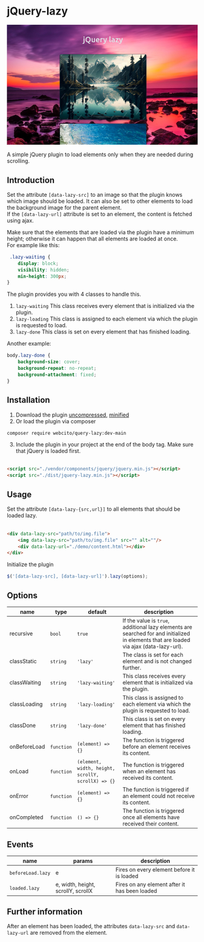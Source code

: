 # jQuery-lazy

![header](./demo/img/jquery-lazy.png)

A simple jQuery plugin to load elements only when they are needed during scrolling.

## Introduction

Set the attribute `[data-lazy-src]` to an image so that the plugin knows which image should be loaded. It can also be
set to other elements to load the background image for the parent element.  
If the `[data-lazy-url]` attribute is set to an element, the content is fetched using ajax.

Make sure that the elements that are loaded via the plugin have a minimum height;
otherwise it can happen that all elements are loaded at once.  
For example like this:

```css
 .lazy-waiting {
    display: block;
    visibility: hidden;
    min-height: 300px;
}
```

The plugin provides you with 4 classes to handle this.

1. `lazy-waiting` This class receives every element that is initialized via the plugin.
2. `lazy-loading` This class is assigned to each element via which the plugin is requested to load.
3. `lazy-done` This class is set on every element that has finished loading.

Another example:

```css
body.lazy-done {
    background-size: cover;
    background-repeat: no-repeat;
    background-attachment: fixed;
}
```

## Installation

1. Download the plugin [uncompressed](./dist/jquery-lazy.js), [minified](./dist/jquery-lazy.min.js)
2. Or load the plugin via composer

```shell
composer require webcito/query-lazy:dev-main
```

3. Include the plugin in your project at the end of the body tag. Make sure that jQuery is loaded first.

```html

<script src="./vendor/components/jquery/jquery.min.js"></script>
<script src="./dist/jquery-lazy.min.js"></script>
```

## Usage

Set the attribute `[data-lazy-{src,url}]` to all elements that should be loaded lazy.

```html

<div data-lazy-src="path/to/img.file">
    <img data-lazy-src="path/to/img.file" src="" alt=""/>
    <div data-lazy-url="./demo/content.html"></div>
</div>
```

Initialize the plugin

```js
$('[data-lazy-src], [data-lazy-url]').lazy(options);
```

## Options

| name         | type       | default                                            | description                                                                                                                             |
|--------------|------------|----------------------------------------------------|-----------------------------------------------------------------------------------------------------------------------------------------|
| recursive    | `bool`     | `true`                                             | If the value is `true`, additional lazy elements are searched for and initialized in elements that are loaded via ajax (data-lazy-url). |
| classStatic  | `string`   | `'lazy'`                                           | The class is set for each element and is not changed further.                                                                           |
| classWaiting | `string`   | `'lazy-waiting'`                                   | This class receives every element that is initialized via the plugin.                                                                   |
| classLoading | `string`   | `'lazy-loading'`                                   | This class is assigned to each element via which the plugin is requested to load.                                                       |
| classDone    | `string`   | `'lazy-done'`                                      | This class is set on every element that has finished loading.                                                                           |
| onBeforeLoad | `function` | `(element) => {}`                                  | The function is triggered before an element receives its content.                                                                       |
| onLoad       | `function` | `(element, width, height, scrollY, scrollX) => {}` | The function is triggered when an element has received its content.                                                                     |
| onError      | `function` | `(element) => {}`                                  | The function is triggered if an element could not receive its content.                                                                  |
| onCompleted  | `function` | `() => {}`                                         | The function is triggered once all elements have received their content.                                                                |

## Events

| name              | params                             | description                                   |
|-------------------|------------------------------------|-----------------------------------------------|
| `beforeLoad.lazy` | e                                  | Fires on every element before it is loaded    |
| `loaded.lazy`     | e, width, height, scrollY, scrollX | Fires on any element after it has been loaded |

## Further information

After an element has been loaded, the attributes `data-lazy-src` and `data-lazy-url` are removed from the element.